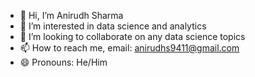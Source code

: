 - 👋 Hi, I’m Anirudh Sharma
- 👀 I’m interested in data science and analytics
- 💞️ I’m looking to collaborate on any data science topics
- 📫 How to reach me, email: anirudhs9411@gmail.com
- 😄 Pronouns: He/Him

<!---
anirudh-data-science/anirudh-data-science is a ✨ special ✨ repository because its `README.md` (this file) appears on your GitHub profile.
You can click the Preview link to take a look at your changes.
--->
